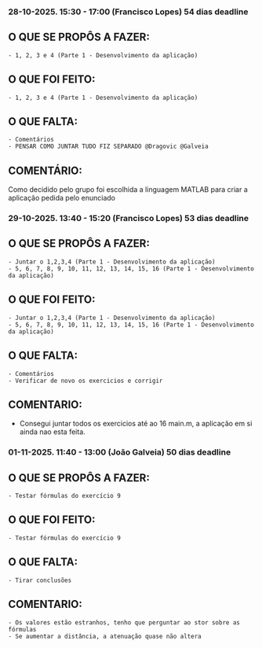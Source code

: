 ### 28-10-2025. 15:30 - 17:00 (Francisco Lopes) 54 dias deadline

## O QUE SE PROPÔS A FAZER:
    - 1, 2, 3 e 4 (Parte 1 - Desenvolvimento da aplicação)
    
## O QUE FOI FEITO:
    - 1, 2, 3 e 4 (Parte 1 - Desenvolvimento da aplicação)
## O QUE FALTA:
    - Comentários
    - PENSAR COMO JUNTAR TUDO FIZ SEPARADO @Dragovic @Galveia

## COMENTÁRIO:
Como decidido pelo grupo foi escolhida a linguagem MATLAB para criar a aplicação pedida pelo enunciado

### 29-10-2025. 13:40 - 15:20 (Francisco Lopes) 53 dias deadline

## O QUE SE PROPÔS A FAZER:
    - Juntar o 1,2,3,4 (Parte 1 - Desenvolvimento da aplicação)
    - 5, 6, 7, 8, 9, 10, 11, 12, 13, 14, 15, 16 (Parte 1 - Desenvolvimento da aplicação)
## O QUE FOI FEITO:
    - Juntar o 1,2,3,4 (Parte 1 - Desenvolvimento da aplicação)
    - 5, 6, 7, 8, 9, 10, 11, 12, 13, 14, 15, 16 (Parte 1 - Desenvolvimento da aplicação)
## O QUE FALTA:
    - Comentários
    - Verificar de novo os exercicios e corrigir
## COMENTARIO:
- Consegui juntar todos os exercicios até ao 16 main.m, a aplicação em si ainda nao esta feita.

### 01-11-2025. 11:40 - 13:00 (João Galveia) 50 dias deadline

## O QUE SE PROPÔS A FAZER:
    - Testar fórmulas do exercício 9
## O QUE FOI FEITO:
    - Testar fórmulas do exercício 9
## O QUE FALTA:
    - Tirar conclusões
## COMENTARIO:
    - Os valores estão estranhos, tenho que perguntar ao stor sobre as fórmulas
    - Se aumentar a distância, a atenuação quase não altera 

